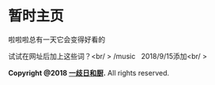 # 暂时主页
啦啦啦总有一天它会变得好看的

试试在网址后加上这些词？<br/ >
/music     &nbsp; 2018/9/15添加<br/ >
 
<strong>Copyright @2018 <a href="http://weibo.com/rekceh">一歧日和厨</a>.</strong> All rights reserved. 
